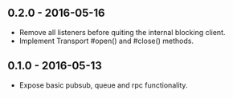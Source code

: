 ## 0.2.0 - 2016-05-16

* Remove all listeners before quiting the internal blocking client.
* Implement Transport #open() and #close() methods.

## 0.1.0 - 2016-05-13

* Expose basic pubsub, queue and rpc functionality.
